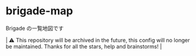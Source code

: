 # brigade-map
Brigade の一覧地図です

| ⚠️ This repository will be archived in the future, this config will no longer be maintained. Thanks for all the stars, help and brainstorms! |
